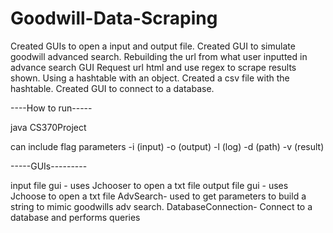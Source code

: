 # Goodwill-Data-Scraping

Created GUIs to open a input and output file.
Created GUI to simulate goodwill advanced search.
Rebuilding the url from what user inputted in advance search GUI
Request url html and use regex to scrape results shown. Using a hashtable with an object. 
Created a csv file with the hashtable.
Created GUI to connect to a database.

----How to run-----

java CS370Project

can include flag parameters 
-i (input)
-o (output)
-l (log)
-d (path)
-v (result)

-----GUIs---------

input file gui - uses Jchooser to open a txt file
output file gui - uses Jchoose to open a txt file
AdvSearch- used to get parameters to build a string to mimic goodwills adv search.
DatabaseConnection- Connect to a database and performs queries
